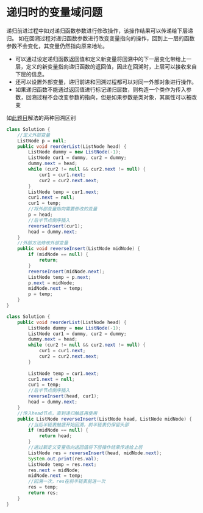 # 递归时的变量域问题

递归前进过程中如对递归函数参数进行修改操作，该操作结果可以传递给下层递归。
如在回溯过程对递归函数参数进行改变变量指向的操作，回到上一层的函数参数不会变化，其变量仍然指向原来地址。
- 可以通过设定递归函数返回值和定义新变量将回溯中的下一层变化带给上一层，定义的新变量指向递归函数的返回值，因此在回溯时，上层可以接收来自下层的信息。
- 还可以设置外部变量，递归前进和回溯过程都可以对同一外部对象进行操作。
- 如果递归函数不能通过返回值进行标记递归层数，则构造一个类作为传入参数，回溯过程不会改变参数的指向，但是如果参数是类对象，其属性可以被改变

如[此题目](https://leetcode.cn/problems/reorder-list/)解法的两种回溯区别

```Java
class Solution {
	//定义外部变量
    ListNode p = null;
    public void reorderList(ListNode head) {
        ListNode dummy = new ListNode(-1);
        ListNode cur1 = dummy, cur2 = dummy;
        dummy.next = head;
        while (cur2 != null && cur2.next != null) {
            cur1 = cur1.next;
            cur2 = cur2.next.next;
        }
        ListNode temp = cur1.next;
        cur1.next = null;
        cur1 = temp;
        //将外部变量指向需要修改的变量
        p = head;
        //后半节点倒序插入
        reverseInsert(cur1);
        head = dummy.next;
    }
    //外部方法修改外部变量
    public void reverseInsert(ListNode midNode) {
        if (midNode == null) {
            return;
        }
        reverseInsert(midNode.next);
        ListNode temp = p.next;
        p.next = midNode;
        midNode.next = temp;
        p = temp;
    }
}
```

```Java
class Solution {
    public void reorderList(ListNode head) {
        ListNode dummy = new ListNode(-1);
        ListNode cur1 = dummy, cur2 = dummy;
        dummy.next = head;
        while (cur2 != null && cur2.next != null) {
            cur1 = cur1.next;
            cur2 = cur2.next.next;
        }
        
        ListNode temp = cur1.next;
        cur1.next = null;
        cur1 = temp;
        //后半节点倒序插入
        reverseInsert(head, cur1);
        head = dummy.next;
    }
    //传入head节点，直到递归触底再使用
    public ListNode reverseInsert(ListNode head, ListNode midNode) {
        //当后半链表触底开始回溯，前半链表仍保留头部
        if (midNode == null) {
            return head;
        }
        //通过新定义变量指向返回值将下层操作结果传递给上层
        ListNode res = reverseInsert(head, midNode.next);
        System.out.print(res.val);
        ListNode temp = res.next;
        res.next = midNode;
        midNode.next = temp;
        //回溯一次，res在前半链表前进一次
        res = temp;
        return res;
    }
}
```
